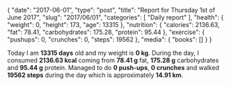 {
    "date": "2017-06-01",
    "type": "post",
    "title": "Report for Thursday 1st of June 2017",
    "slug": "2017\/06\/01",
    "categories": [
        "Daily report"
    ],
    "health": {
        "weight": 0,
        "height": 173,
        "age": 13315
    },
    "nutrition": {
        "calories": 2136.63,
        "fat": 78.41,
        "carbohydrates": 175.28,
        "protein": 95.44
    },
    "exercise": {
        "pushups": 0,
        "crunches": 0,
        "steps": 19562
    },
    "media": {
        "books": []
    }
}

Today I am <strong>13315 days</strong> old and my weight is <strong>0 kg</strong>. During the day, I consumed <strong>2136.63 kcal</strong> coming from <strong>78.41 g</strong> fat, <strong>175.28 g</strong> carbohydrates and <strong>95.44 g</strong> protein. Managed to do <strong>0 push-ups</strong>, <strong>0 crunches</strong> and walked <strong>19562 steps</strong> during the day which is approximately <strong>14.91 km</strong>.
